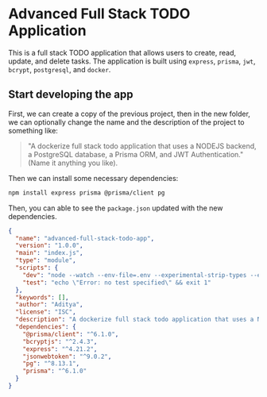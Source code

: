 # Advanced Full Stack TODO Application

This is a full stack TODO application that allows users to create, read, update, and delete tasks. The application is built using `express`, `prisma`, `jwt`, `bcrypt`, `postgresql`, and `docker`.

## Start developing the app

First, we can create a copy of the previous project, then in the new folder, we can optionally change the name and the description of the project to something like:

> "A dockerize full stack todo application that uses a NODEJS backend, a PostgreSQL database, a Prisma ORM, and JWT Authentication."
> (Name it anything you like).

Then we can install some necessary dependencies:

```bash
npm install express prisma @prisma/client pg
```

Then, you can able to see the `package.json` updated with the new dependencies.

```json
{
  "name": "advanced-full-stack-todo-app",
  "version": "1.0.0",
  "main": "index.js",
  "type": "module",
  "scripts": {
    "dev": "node --watch --env-file=.env --experimental-strip-types --experimental-sqlite ./src/server.js",
    "test": "echo \"Error: no test specified\" && exit 1"
  },
  "keywords": [],
  "author": "Aditya",
  "license": "ISC",
  "description": "A dockerize full stack todo application that uses a NODEJS backend, a PostgreSQL database, a Prisma ORM, and JWT Authentication.",
  "dependencies": {
    "@prisma/client": "^6.1.0",
    "bcryptjs": "^2.4.3",
    "express": "^4.21.2",
    "jsonwebtoken": "^9.0.2",
    "pg": "^8.13.1",
    "prisma": "^6.1.0"
  }
}
```
